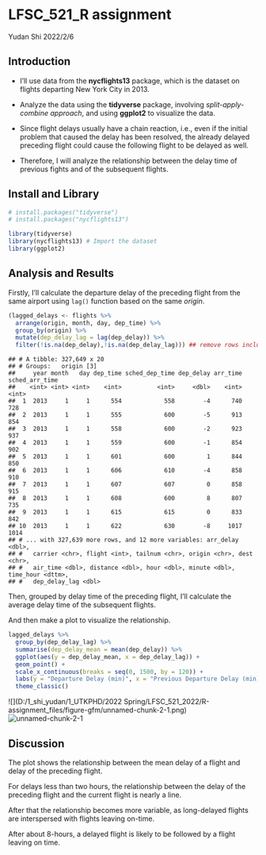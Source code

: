 LFSC\_521\_R assignment
================
Yudan Shi
2022/2/6

## Introduction

-   I’ll use data from the **nycflights13** package, which is the
    dataset on flights departing New York City in 2013.

-   Analyze the data using the **tidyverse** package, involving
    *split-apply-combine approach*, and using **ggplot2** to visualize
    the data.

-   Since flight delays usually have a chain reaction, i.e., even if the
    initial problem that caused the delay has been resolved, the already
    delayed preceding flight could cause the following flight to be
    delayed as well.

-   Therefore, I will analyze the relationship between the delay time of
    previous fights and of the subsequent flights.

## Install and Library

``` r
# install.packages("tidyverse")
# install.packages("nycflights13")

library(tidyverse)
library(nycflights13) # Import the dataset
library(ggplot2)
```

## Analysis and Results

Firstly, I’ll calculate the departure delay of the preceding flight from
the same airport using `lag()` function based on the same *origin*.

``` r
(lagged_delays <- flights %>% 
  arrange(origin, month, day, dep_time) %>%
  group_by(origin) %>%
  mutate(dep_delay_lag = lag(dep_delay)) %>%
  filter(!is.na(dep_delay),!is.na(dep_delay_lag))) ## remove rows including NA values
```

    ## # A tibble: 327,649 x 20
    ## # Groups:   origin [3]
    ##     year month   day dep_time sched_dep_time dep_delay arr_time sched_arr_time
    ##    <int> <int> <int>    <int>          <int>     <dbl>    <int>          <int>
    ##  1  2013     1     1      554            558        -4      740            728
    ##  2  2013     1     1      555            600        -5      913            854
    ##  3  2013     1     1      558            600        -2      923            937
    ##  4  2013     1     1      559            600        -1      854            902
    ##  5  2013     1     1      601            600         1      844            850
    ##  6  2013     1     1      606            610        -4      858            910
    ##  7  2013     1     1      607            607         0      858            915
    ##  8  2013     1     1      608            600         8      807            735
    ##  9  2013     1     1      615            615         0      833            842
    ## 10  2013     1     1      622            630        -8     1017           1014
    ## # ... with 327,639 more rows, and 12 more variables: arr_delay <dbl>,
    ## #   carrier <chr>, flight <int>, tailnum <chr>, origin <chr>, dest <chr>,
    ## #   air_time <dbl>, distance <dbl>, hour <dbl>, minute <dbl>, time_hour <dttm>,
    ## #   dep_delay_lag <dbl>

Then, grouped by delay time of the preceding flight, I’ll calculate the
average delay time of the subsequent flights.

And then make a plot to visualize the relationship.

``` r
lagged_delays %>%
  group_by(dep_delay_lag) %>%
  summarise(dep_delay_mean = mean(dep_delay)) %>%
  ggplot(aes(y = dep_delay_mean, x = dep_delay_lag)) +
  geom_point() +
  scale_x_continuous(breaks = seq(0, 1500, by = 120)) +
  labs(y = "Departure Delay (min)", x = "Previous Departure Delay (min)") + 
  theme_classic()
```

![](D:/1_shi_yudan/1_UTKPHD/2022 Spring/LFSC_521_2022/R-assignment_files/figure-gfm/unnamed-chunk-2-1.png)<!-- -->
![unnamed-chunk-2-1](https://user-images.githubusercontent.com/99147879/152708023-322aab7a-03c8-4347-9942-bd0f6a860b3f.png)

## Discussion

The plot shows the relationship between the mean delay of a flight and
delay of the preceding flight.

For delays less than two hours, the relationship between the delay of
the preceding flight and the current flight is nearly a line.

After that the relationship becomes more variable, as long-delayed
flights are interspersed with flights leaving on-time.

After about 8-hours, a delayed flight is likely to be followed by a
flight leaving on time.
